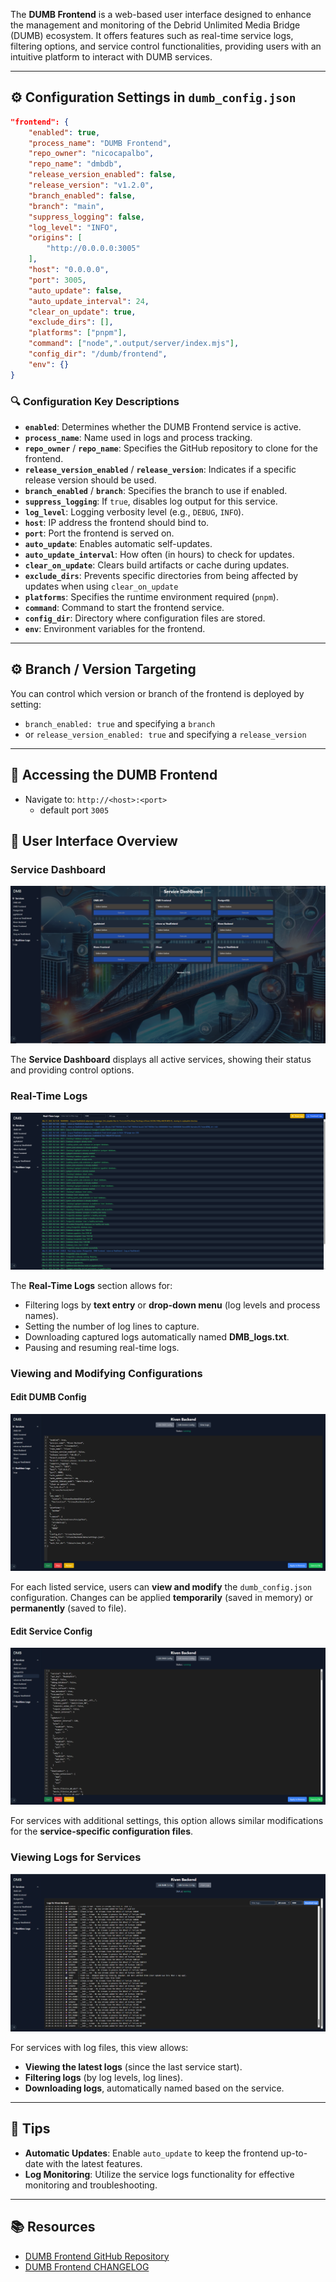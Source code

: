 The **DUMB Frontend** is a web-based user interface designed to enhance the management and monitoring of the Debrid Unlimited Media Bridge (DUMB) ecosystem. It offers features such as real-time service logs, filtering options, and service control functionalities, providing users with an intuitive platform to interact with DUMB services.

---

## ⚙️ Configuration Settings in `dumb_config.json`

```json
"frontend": {
    "enabled": true,
    "process_name": "DUMB Frontend",
    "repo_owner": "nicocapalbo",
    "repo_name": "dmbdb",
    "release_version_enabled": false,
    "release_version": "v1.2.0",
    "branch_enabled": false,
    "branch": "main",
    "suppress_logging": false,
    "log_level": "INFO",            
    "origins": [
        "http://0.0.0.0:3005"
    ],
    "host": "0.0.0.0",
    "port": 3005,            
    "auto_update": false,
    "auto_update_interval": 24,
    "clear_on_update": true,
    "exclude_dirs": [],
    "platforms": ["pnpm"],
    "command": ["node",".output/server/index.mjs"],
    "config_dir": "/dumb/frontend",
    "env": {}            
}
```

### 🔍 Configuration Key Descriptions

- **`enabled`**: Determines whether the DUMB Frontend service is active.
- **`process_name`**: Name used in logs and process tracking.
- **`repo_owner`** / **`repo_name`**: Specifies the GitHub repository to clone for the frontend.
- **`release_version_enabled`** / **`release_version`**: Indicates if a specific release version should be used.
- **`branch_enabled`** / **`branch`**: Specifies the branch to use if enabled.
- **`suppress_logging`**: If `true`, disables log output for this service.
- **`log_level`**: Logging verbosity level (e.g., `DEBUG`, `INFO`).
- **`host`**: IP address the frontend should bind to.
- **`port`**: Port the frontend is served on.
- **`auto_update`**: Enables automatic self-updates.
- **`auto_update_interval`**: How often (in hours) to check for updates.
- **`clear_on_update`**: Clears build artifacts or cache during updates.
- **`exclude_dirs`**: Prevents specific directories from being affected by updates when using `clear_on_update`
- **`platforms`**: Specifies the runtime environment required (`pnpm`).
- **`command`**: Command to start the frontend service.
- **`config_dir`**: Directory where configuration files are stored.
- **`env`**: Environment variables for the frontend.

---

## ⚙️ Branch / Version Targeting
You can control which version or branch of the frontend is deployed by setting:

- `branch_enabled: true` and specifying a `branch`
- or `release_version_enabled: true` and specifying a `release_version`

---

## 🚪 Accessing the DUMB Frontend
- Navigate to: `http://<host>:<port>`
    - default port `3005`

## 📸 User Interface Overview

### Service Dashboard

![Service Dashboard](../assets/images/dmb_frontend/service_dashboard.PNG)

The **Service Dashboard** displays all active services, showing their status and providing control options.

### Real-Time Logs

![Real-Time Logs](../assets/images/dmb_frontend/real_time_logs.PNG)

The **Real-Time Logs** section allows for:

- Filtering logs by **text entry** or **drop-down menu** (log levels and process names).
- Setting the number of log lines to capture.
- Downloading captured logs automatically named **DMB_logs.txt**.
- Pausing and resuming real-time logs.

### Viewing and Modifying Configurations

#### Edit DUMB Config

![Edit DUMB Config](../assets/images/dmb_frontend/edit_dmb_config.PNG)

For each listed service, users can **view and modify** the `dumb_config.json` configuration. Changes can be applied **temporarily** (saved in memory) or **permanently** (saved to file).

#### Edit Service Config

![Edit Service Config](../assets/images/dmb_frontend/edit_service_config.PNG)

For services with additional settings, this option allows similar modifications for the **service-specific configuration files**.

### Viewing Logs for Services

![View Service Logs](../assets/images/dmb_frontend/view_service_logs.PNG)

For services with log files, this view allows:

- **Viewing the latest logs** (since the last service start).
- **Filtering logs** (by log levels, log lines).
- **Downloading logs**, automatically named based on the service.

---

## 🧠 Tips

- **Automatic Updates**: Enable `auto_update` to keep the frontend up-to-date with the latest features.
- **Log Monitoring**: Utilize the service logs functionality for effective monitoring and troubleshooting.

---

## 📚 Resources

- [DUMB Frontend GitHub Repository](https://github.com/nicocapalbo/dmbdb)
- [DUMB Frontend CHANGELOG](https://github.com/nicocapalbo/dmbdb/blob/main/CHANGELOG.md)
